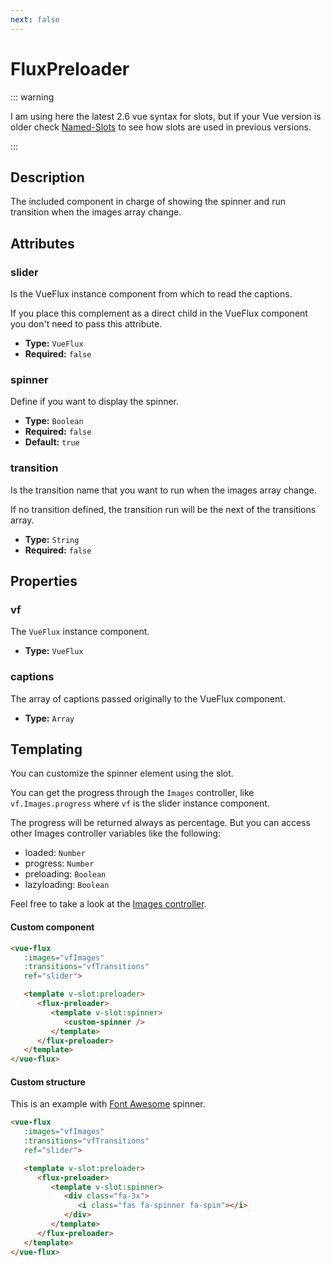 ```yaml
---
next: false
---
```


# FluxPreloader

::: warning

I am using here the latest 2.6 vue syntax for slots, but if your Vue version is older check [Named-Slots](https://vuejs.org/v2/guide/components-slots.html#Named-Slots) to see how slots are used in previous versions.

:::

## Description

The included component in charge of showing the spinner and run transition when the images array change.

## Attributes

### slider

Is the VueFlux instance component from which to read the captions.

If you place this complement as a direct child in the VueFlux component you don't need to pass this attribute.

- **Type:** `VueFlux`
- **Required:** `false`

### spinner

Define if you want to display the spinner.

- **Type:** `Boolean`
- **Required:** `false`
- **Default:** `true`

### transition

Is the transition name that you want to run when the images array change.

If no transition defined, the transition run will be the next of the transitions array.

- **Type:** `String`
- **Required:** `false`

## Properties

### vf

The `VueFlux` instance component.

- **Type:** `VueFlux`

### captions

The array of captions passed originally to the VueFlux component.

- **Type:** `Array`

## Templating

You can customize the spinner element using the slot.

You can get the progress through the `Images` controller, like `vf.Images.progress` where `vf` is the slider instance component.

The progress will be returned always as percentage. But you can access other Images controller variables like the following:

- loaded: `Number`
- progress: `Number`
- preloading: `Boolean`
- lazyloading: `Boolean`

Feel free to take a look at the [Images controller](https://github.com/ragnarlotus/vue-flux/blob/dev/src/controllers/Images.js).

#### Custom component

``` html
<vue-flux
   :images="vfImages"
   :transitions="vfTransitions"
   ref="slider">

   <template v-slot:preloader>
      <flux-preloader>
         <template v-slot:spinner>
            <custom-spinner />
         </template>
      </flux-preloader>
   </template>
</vue-flux>
```

#### Custom structure

This is an example with [Font Awesome](https://fontawesome.com/) spinner.

``` html
<vue-flux
   :images="vfImages"
   :transitions="vfTransitions"
   ref="slider">

   <template v-slot:preloader>
      <flux-preloader>
         <template v-slot:spinner>
            <div class="fa-3x">
               <i class="fas fa-spinner fa-spin"></i>
            </div>
         </template>
      </flux-preloader>
   </template>
</vue-flux>
```
